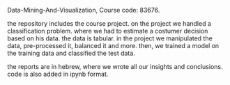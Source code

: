 Data-Mining-And-Visualization, Course code: 83676.

the repository includes the course project. 
on the project we handled a classification problem.
where we had to estimate a costumer decision based on his data. 
the data is tabular. 
in the project we manipulated the data, pre-processed it, balanced it and more.
then, we trained a model on the training data and classified the test data. 

the reports are in hebrew, where we wrote all our insights and conclusions.
code is also added in ipynb format.

